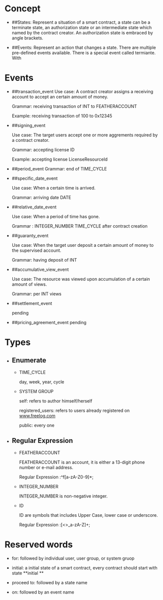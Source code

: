 # Concept
  + ##States:
    Represent a situation of a smart contract, a state can be a terminate state, an authorization  state or an intermediate state which named by the contract creator.
    An authorization  state is embraced by angle brackets.

  + ##Events:
     Represent an action that changes a state. There are multiple pre-defined events available.
     There is a special event called termiante. With

# Events
+ ##transaction_event
  Use case: A contract creator assigns a receiving account to accept an certain amount of money.

  Grammar: receiving transaction of INT to FEATHERACCOUNT

  Example: receiving transaction of 100 to 0x12345

+ ##signing_event

  Use case: The target users accept one or more aggrements required by a contract creator.

  Grammar: accepting license ID

  Example: accepting license LicenseResourceId
+ ##period_event
  Grammar: end of TIME_CYCLE

+ ##specific_date_event

  Use case: When a certain time is arrived.

   Grammar: arriving date DATE

+ ##relative_date_event

  Use case: When a period of time has gone.

  Grammar : INTEGER_NUMBER TIME_CYCLE after contract creation

+ ##guaranty_event

  Use case:  When the target user deposit a certain amount of money to the supervised account.

  Grammar: having deposit of INT


+ ##accumulative_view_event

  Use case: The resource was viewed upon accumulation of a certain amount of views.

  Grammar: per INT views

+ ##settlement_event

  pending
+ ##pricing_agreement_event
  pending

# Types
 + ## Enumerate
    + TIME_CYCLE

      day, week, year, cycle

    + SYSTEM GROUP

      self: refers to author himself/herself

      registered_users: refers to users already registered on www.freelog.com

      public: every one

  + ## Regular Expression
    + FEATHERACCOUNT

       FEATHERACCOUNT is an account, it is either a 13-digit phone number or e-mail address.

       Regular Expression :^f[a-zA-Z0-9]*;

    + INTEGER_NUMBER

       INTEGER_NUMBER is non-negative integer.

    + ID

        ID are symbols that includes Upper Case, lower case or underscore.

        Regular Expression :[<>_a-zA-Z]+;


# Reserved words
  * for: followed by individual user, user group, or system gruop

  * initial: a initial state of a smart contract, every contract should start with state **initial **

  * proceed to: followed by a state name

  * on: followed by an event name
